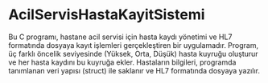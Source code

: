 # AcilServisHastaKayitSistemi
 Bu C programı, hastane acil servisi için hasta kaydı yönetimi ve HL7 formatında dosyaya kayıt işlemleri gerçekleştiren bir uygulamadır. Program, üç farklı öncelik seviyesinde (Yüksek, Orta, Düşük) hasta kuyruğu oluşturur ve her hasta kaydını bu kuyruğa ekler. Hastaların bilgileri, programda tanımlanan veri yapısı (struct) ile saklanır ve HL7 formatında dosyaya yazılır.
